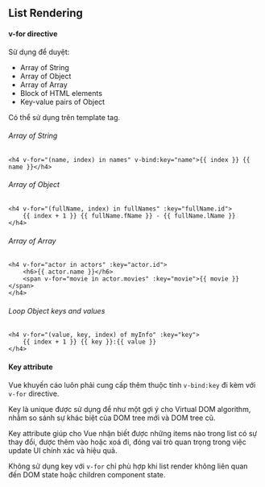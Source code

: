 ## List Rendering

#### v-for directive

Sử dụng để duyệt:

- Array of String
- Array of Object
- Array of Array
- Block of HTML elements
- Key-value pairs of Object

Có thể sử dụng trên template tag.

###### Array of String

```
<h4 v-for="(name, index) in names" v-bind:key="name">{{ index }} {{ name }}</h4>
```

###### Array of Object

```
<h4 v-for="(fullName, index) in fullNames" :key="fullName.id">
    {{ index + 1 }} {{ fullName.fName }} - {{ fullName.lName }}
</h4>
```

###### Array of Array

```
<h4 v-for="actor in actors" :key="actor.id">
    <h6>{{ actor.name }}</h6>
    <span v-for="movie in actor.movies" :key="movie">{{ movie }}</span>
</h4>
```

###### Loop Object keys and values

```
<h4 v-for="(value, key, index) of myInfo" :key="key">
    {{ index + 1 }} {{ key }}:{{ value }}
</h4>
```

#### Key attribute

Vue khuyến cáo luôn phải cung cấp thêm thuộc tính `v-bind:key` đi kèm với `v-for` directive.

Key là unique được sử dụng để như một gợi ý cho Virtual DOM algorithm, nhằm so sánh sự khác biệt của DOM tree mới và DOM tree cũ.

Key attribute giúp cho Vue nhận biết được những items nào trong list có sự thay đổi, được thêm vào hoặc xoá đi, đóng vai trò quan trọng trong việc update UI chính xác và hiệu quả.

Không sử dụng key với `v-for` chỉ phù hợp khi list render không liên quan đến DOM state hoặc children component state.
